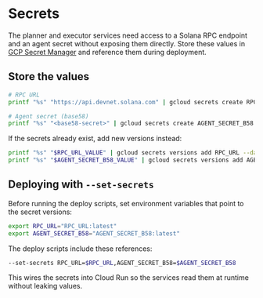 # Secrets

The planner and executor services need access to a Solana RPC endpoint and an agent secret without exposing them directly. Store these values in [GCP Secret Manager](https://cloud.google.com/secret-manager) and reference them during deployment.

## Store the values

```sh
# RPC URL
printf "%s" "https://api.devnet.solana.com" | gcloud secrets create RPC_URL --replication-policy=automatic --data-file=-

# Agent secret (base58)
printf "%s" "<base58-secret>" | gcloud secrets create AGENT_SECRET_B58 --replication-policy=automatic --data-file=-
```

If the secrets already exist, add new versions instead:

```sh
printf "%s" "$RPC_URL_VALUE" | gcloud secrets versions add RPC_URL --data-file=-
printf "%s" "$AGENT_SECRET_B58_VALUE" | gcloud secrets versions add AGENT_SECRET_B58 --data-file=-
```

## Deploying with `--set-secrets`

Before running the deploy scripts, set environment variables that point to the secret versions:

```sh
export RPC_URL="RPC_URL:latest"
export AGENT_SECRET_B58="AGENT_SECRET_B58:latest"
```

The deploy scripts include these references:

```sh
--set-secrets RPC_URL=$RPC_URL,AGENT_SECRET_B58=$AGENT_SECRET_B58
```

This wires the secrets into Cloud Run so the services read them at runtime without leaking values.
